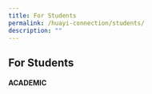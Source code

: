 ```yaml
---
title: For Students
permalink: /huayi-connection/students/
description: ""
---
```

## For Students

#### ACADEMIC

